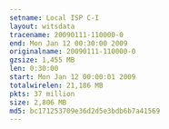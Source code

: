 ```yaml
---
setname: Local ISP C-I
layout: witsdata
tracename: 20090111-110000-0
end: Mon Jan 12 00:30:00 2009
originalname: 20090111-110000-0
gzsize: 1,455 MB
len: 0:30:00
start: Mon Jan 12 00:00:01 2009
totalwirelen: 21,186 MB
pkts: 37 million
size: 2,806 MB
md5: bc171253709e36d2d5e3bdb6b7a41569
---
```

